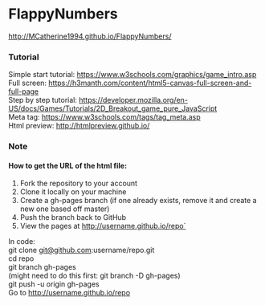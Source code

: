 # FlappyNumbers

http://MCatherine1994.github.io/FlappyNumbers/

### Tutorial
Simple start tutorial: https://www.w3schools.com/graphics/game_intro.asp  
Full screen: https://h3manth.com/content/html5-canvas-full-screen-and-full-page  
Step by step tutorial: https://developer.mozilla.org/en-US/docs/Games/Tutorials/2D_Breakout_game_pure_JavaScript  
Meta tag: https://www.w3schools.com/tags/tag_meta.asp  
Html preview: http://htmlpreview.github.io/  

### Note  
#### How to get the URL of the html file:   
1. Fork the repository to your account 
2. Clone it locally on your machine  
3. Create a gh-pages branch (if one already exists, remove it and create a new one based off master)  
4. Push the branch back to GitHub  
5. View the pages at http://username.github.io/repo` 
  
In code:  
git clone git@github.com:username/repo.git  
cd repo  
git branch gh-pages  
(might need to do this first: git branch -D gh-pages)  
git push -u origin gh-pages  
Go to http://username.github.io/repo

